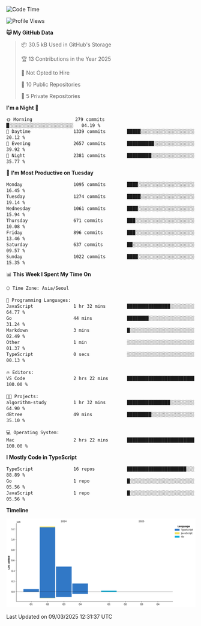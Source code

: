 <!--START_SECTION:waka-->
![Code Time](http://img.shields.io/badge/Code%20Time-178%20hrs%2056%20mins-blue)

![Profile Views](http://img.shields.io/badge/Profile%20Views-3-blue)

**🐱 My GitHub Data** 

> 📦 30.5 kB Used in GitHub's Storage 
 > 
> 🏆 13 Contributions in the Year 2025
 > 
> 🚫 Not Opted to Hire
 > 
> 📜 10 Public Repositories 
 > 
> 🔑 5 Private Repositories 
 > 
**I'm a Night 🦉** 

```text
🌞 Morning                279 commits         █░░░░░░░░░░░░░░░░░░░░░░░░   04.19 % 
🌆 Daytime                1339 commits        █████░░░░░░░░░░░░░░░░░░░░   20.12 % 
🌃 Evening                2657 commits        ██████████░░░░░░░░░░░░░░░   39.92 % 
🌙 Night                  2381 commits        █████████░░░░░░░░░░░░░░░░   35.77 % 
```
📅 **I'm Most Productive on Tuesday** 

```text
Monday                   1095 commits        ████░░░░░░░░░░░░░░░░░░░░░   16.45 % 
Tuesday                  1274 commits        █████░░░░░░░░░░░░░░░░░░░░   19.14 % 
Wednesday                1061 commits        ████░░░░░░░░░░░░░░░░░░░░░   15.94 % 
Thursday                 671 commits         ███░░░░░░░░░░░░░░░░░░░░░░   10.08 % 
Friday                   896 commits         ███░░░░░░░░░░░░░░░░░░░░░░   13.46 % 
Saturday                 637 commits         ██░░░░░░░░░░░░░░░░░░░░░░░   09.57 % 
Sunday                   1022 commits        ████░░░░░░░░░░░░░░░░░░░░░   15.35 % 
```


📊 **This Week I Spent My Time On** 

```text
🕑︎ Time Zone: Asia/Seoul

💬 Programming Languages: 
JavaScript               1 hr 32 mins        ████████████████░░░░░░░░░   64.77 % 
Go                       44 mins             ████████░░░░░░░░░░░░░░░░░   31.24 % 
Markdown                 3 mins              █░░░░░░░░░░░░░░░░░░░░░░░░   02.49 % 
Other                    1 min               ░░░░░░░░░░░░░░░░░░░░░░░░░   01.37 % 
TypeScript               0 secs              ░░░░░░░░░░░░░░░░░░░░░░░░░   00.13 % 

🔥 Editors: 
VS Code                  2 hrs 22 mins       █████████████████████████   100.00 % 

🐱‍💻 Projects: 
algorithm-study          1 hr 32 mins        ████████████████░░░░░░░░░   64.90 % 
dBtree                   49 mins             █████████░░░░░░░░░░░░░░░░   35.10 % 

💻 Operating System: 
Mac                      2 hrs 22 mins       █████████████████████████   100.00 % 
```

**I Mostly Code in TypeScript** 

```text
TypeScript               16 repos            ██████████████████████░░░   88.89 % 
Go                       1 repo              █░░░░░░░░░░░░░░░░░░░░░░░░   05.56 % 
JavaScript               1 repo              █░░░░░░░░░░░░░░░░░░░░░░░░   05.56 % 
```



**Timeline**

![Lines of Code chart](https://raw.githubusercontent.com/piper-hyowon/piper-hyowon/main/assets/bar_graph.png)


 Last Updated on 09/03/2025 12:31:37 UTC
<!--END_SECTION:waka-->
